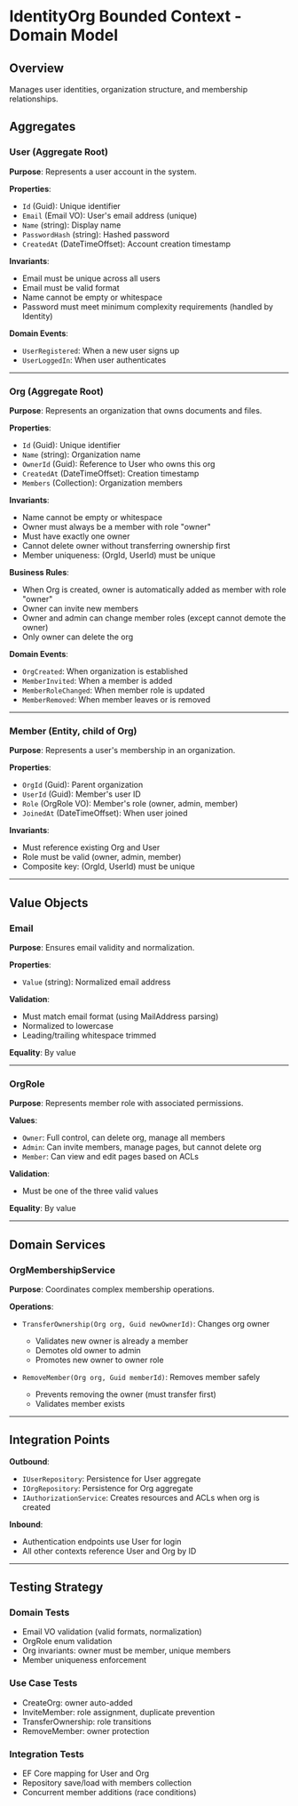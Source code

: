 # IdentityOrg Bounded Context - Domain Model

## Overview
Manages user identities, organization structure, and membership relationships.

## Aggregates

### User (Aggregate Root)
**Purpose**: Represents a user account in the system.

**Properties**:
- `Id` (Guid): Unique identifier
- `Email` (Email VO): User's email address (unique)
- `Name` (string): Display name
- `PasswordHash` (string): Hashed password
- `CreatedAt` (DateTimeOffset): Account creation timestamp

**Invariants**:
- Email must be unique across all users
- Email must be valid format
- Name cannot be empty or whitespace
- Password must meet minimum complexity requirements (handled by Identity)

**Domain Events**:
- `UserRegistered`: When a new user signs up
- `UserLoggedIn`: When user authenticates

---

### Org (Aggregate Root)
**Purpose**: Represents an organization that owns documents and files.

**Properties**:
- `Id` (Guid): Unique identifier
- `Name` (string): Organization name
- `OwnerId` (Guid): Reference to User who owns this org
- `CreatedAt` (DateTimeOffset): Creation timestamp
- `Members` (Collection<Member>): Organization members

**Invariants**:
- Name cannot be empty or whitespace
- Owner must always be a member with role "owner"
- Must have exactly one owner
- Cannot delete owner without transferring ownership first
- Member uniqueness: (OrgId, UserId) must be unique

**Business Rules**:
- When Org is created, owner is automatically added as member with role "owner"
- Owner can invite new members
- Owner and admin can change member roles (except cannot demote the owner)
- Only owner can delete the org

**Domain Events**:
- `OrgCreated`: When organization is established
- `MemberInvited`: When a member is added
- `MemberRoleChanged`: When member role is updated
- `MemberRemoved`: When member leaves or is removed

---

### Member (Entity, child of Org)
**Purpose**: Represents a user's membership in an organization.

**Properties**:
- `OrgId` (Guid): Parent organization
- `UserId` (Guid): Member's user ID
- `Role` (OrgRole VO): Member's role (owner, admin, member)
- `JoinedAt` (DateTimeOffset): When user joined

**Invariants**:
- Must reference existing Org and User
- Role must be valid (owner, admin, member)
- Composite key: (OrgId, UserId) must be unique

---

## Value Objects

### Email
**Purpose**: Ensures email validity and normalization.

**Properties**:
- `Value` (string): Normalized email address

**Validation**:
- Must match email format (using MailAddress parsing)
- Normalized to lowercase
- Leading/trailing whitespace trimmed

**Equality**: By value

---

### OrgRole
**Purpose**: Represents member role with associated permissions.

**Values**:
- `Owner`: Full control, can delete org, manage all members
- `Admin`: Can invite members, manage pages, but cannot delete org
- `Member`: Can view and edit pages based on ACLs

**Validation**:
- Must be one of the three valid values

**Equality**: By value

---

## Domain Services

### OrgMembershipService
**Purpose**: Coordinates complex membership operations.

**Operations**:
- `TransferOwnership(Org org, Guid newOwnerId)`: Changes org owner
  - Validates new owner is already a member
  - Demotes old owner to admin
  - Promotes new owner to owner role

- `RemoveMember(Org org, Guid memberId)`: Removes member safely
  - Prevents removing the owner (must transfer first)
  - Validates member exists

---

## Integration Points

**Outbound**:
- `IUserRepository`: Persistence for User aggregate
- `IOrgRepository`: Persistence for Org aggregate
- `IAuthorizationService`: Creates resources and ACLs when org is created

**Inbound**:
- Authentication endpoints use User for login
- All other contexts reference User and Org by ID

---

## Testing Strategy

### Domain Tests
- Email VO validation (valid formats, normalization)
- OrgRole enum validation
- Org invariants: owner must be member, unique members
- Member uniqueness enforcement

### Use Case Tests
- CreateOrg: owner auto-added
- InviteMember: role assignment, duplicate prevention
- TransferOwnership: role transitions
- RemoveMember: owner protection

### Integration Tests
- EF Core mapping for User and Org
- Repository save/load with members collection
- Concurrent member additions (race conditions)
